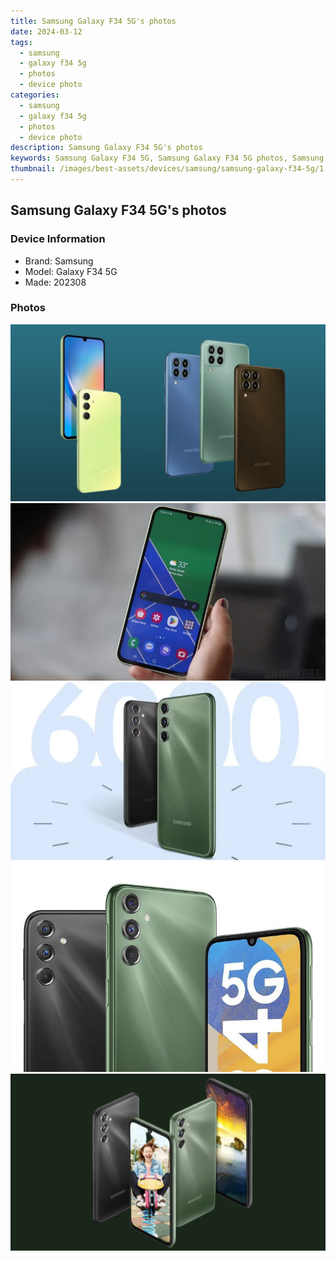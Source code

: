 ```yaml
---
title: Samsung Galaxy F34 5G's photos
date: 2024-03-12
tags: 
  - samsung
  - galaxy f34 5g
  - photos
  - device photo
categories: 
  - samsung
  - galaxy f34 5g
  - photos
  - device photo
description: Samsung Galaxy F34 5G's photos
keywords: Samsung Galaxy F34 5G, Samsung Galaxy F34 5G photos, Samsung Galaxy F34 5G device photo
thumbnail: /images/best-assets/devices/samsung/samsung-galaxy-f34-5g/1.jpg
---
```


## Samsung Galaxy F34 5G's photos

### Device Information

- Brand: Samsung
- Model: Galaxy F34 5G
- Made: 202308

### Photos

![/images/best-assets/devices/samsung/samsung-galaxy-f34-5g/1.jpg](/images/best-assets/devices/samsung/samsung-galaxy-f34-5g/1.jpg)
![/images/best-assets/devices/samsung/samsung-galaxy-f34-5g/2.jpg](/images/best-assets/devices/samsung/samsung-galaxy-f34-5g/2.jpg)
![/images/best-assets/devices/samsung/samsung-galaxy-f34-5g/3.jpg](/images/best-assets/devices/samsung/samsung-galaxy-f34-5g/3.jpg)
![/images/best-assets/devices/samsung/samsung-galaxy-f34-5g/4.jpg](/images/best-assets/devices/samsung/samsung-galaxy-f34-5g/4.jpg)
![/images/best-assets/devices/samsung/samsung-galaxy-f34-5g/5.jpg](/images/best-assets/devices/samsung/samsung-galaxy-f34-5g/5.jpg)
